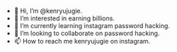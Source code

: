 - 👋 Hi, I’m @kenryujugie.
- 👀 I’m interested in earning billions.
- 🌱 I’m currently learning instagram password hacking.
- 💞️ I’m looking to collaborate on password hacking.
- 📫 How to reach me kenryujugie on instagram.

<!---
kenryujugie/kenryujugie is a ✨ special ✨ repository because its `README.md` (this file) appears on your GitHub profile.
You can click the Preview link to take a look at your changes.
--->

